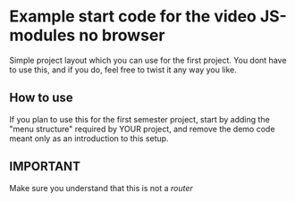 # Example start code for the video JS-modules no browser

Simple project layout which you can use for the first project.
You dont have to use this, and if you do, feel free to twist it any way you like.

## How to use

If you plan to use this for the first semester project, start by adding the "menu structure" required by YOUR project, and remove the demo code meant only as an introduction to this setup.

## IMPORTANT
Make sure you understand that this is not a *router*
